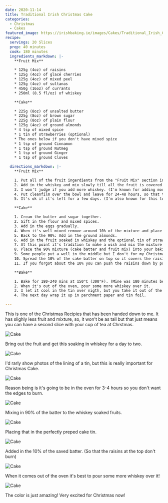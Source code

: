 ```yaml
---
date: 2020-11-14
title: Traditional Irish Christmas Cake
categories:
  - Christmas
  - Cakes
featured_image: https://irishbaking.ie/images/Cakes/Traditional_Irish_Christmas_Cake/Image_9.jpg
recipe:
  servings: 20 Slices
  prep: 40 minutes
  cook: 180 minutes
  ingredients_markdown: |-
    **Fruit Mix**

    * 125g (4oz) of raisins
    * 125g (4oz) of glacé cherries
    * 125g (4oz) of mixed peel
    * 125g (4oz) of sultanas
    * 450g (16oz) of currants
    * 250ml (8.5 fl/oz) of whiskey

    **Cake**

    * 225g (8oz) of unsalted butter
    * 225g (8oz) of brown sugar
    * 225g (8oz) of plain flour
    * 125g (4oz) of ground almonds
    * 4 tsp of mixed spice
    * 1 tin of strawberries (optional)
    * The ones below if you don't have mixed spice
    * 1 tsp of ground Cinnamon
    * 1 tsp of ground Nutmeg
    * 1 tsp of ground Ginger
    * 1 tsp of ground Cloves

  directions_markdown: |-
    **Fruit Mix**

    1. Put all of the fruit ingerdients from the "Fruit Mix" section into a bowl.
    2. Add in the whiskey and mix slowly till all the fruit is covered in whiskey.
    3. I won't judge if you add more whiskey. (I'm known for adding more)
    4. Put cleanfilm over the bowl and leave for 24-48 hours, so that the fruit soaks up the whiskey.
    5. It's ok if it's left for a few days. (I'm also known for this too...)

    **Cake**

    1. Cream the butter and sugar together.
    2. Sift in the flour and mixed spices.
    3. Add in the eggs gradually.
    4. When it's well mixed remove around 10% of the mixture and place it in a small bowl.
    5. Back to the 90%: Add in the ground almonds.
    6. Add in the fruit soaked in whiskey and the optional tin of strawberries. (Mix by wodden spoon as it won't break the fruit as much)
    7. At this point it's tradition to make a wish and mix the mixture infront of you. You can get everyone in the house to do so.
    8. Place the 90% mixture (cake batter and fruit mix) into your baking tin.
    9. Some people put a well in the middle but I don't for my Christmas cakes, but if you would like to do that now is the time.
    10. Spread the 10% of the cake batter on top so it covers the raisins so that it doesn't burn.
    11. If you forgot about the 10% you can push the raisins down by pouring boil hot water over the round end of a spoon and pushing the raisins down.	

    **Bake**

    1. Bake for 180-240 mins at 150°C (300°F). (Mine was 180 minutes because it's not as big as a cake)
    2. When it's out of the oven, pour some more whiskey over it.
    3. I let it cool in the tin over nigth, but you take it out of the tin and let it rest.
    4. The next day wrap it up in parchment paper and tin foil.

---
```

This is one of the Christmas Recipies that has been handed down to me. It has slighly less fruit and mixture, so, it won't be as tall but that just means you can have a second slice with your cup of tea at Chrstmas.

![Cake](https://irishbaking.ie/images/Cakes/Traditional_Irish_Christmas_Cake/Image_1.jpg)

Bring out the fruit and get this soaking in whiskey for a day to two.

![Cake](https://irishbaking.ie/images/Cakes/Traditional_Irish_Christmas_Cake/Image_2.jpg)

I'd rarly show photos of the lining of a tin, but this is really important for Christmas Cake.

![Cake](https://irishbaking.ie/images/Cakes/Traditional_Irish_Christmas_Cake/Image_3.jpg)

Reason being is it's going to be in the oven for 3-4 hours so you don't want the edges to burn.

![Cake](https://irishbaking.ie/images/Cakes/Traditional_Irish_Christmas_Cake/Image_4.jpg)

Mixing in 90% of the batter to the whiskey soaked fruits. 

![Cake](https://irishbaking.ie/images/Cakes/Traditional_Irish_Christmas_Cake/Image_5.jpg)

Placing that in the perfectly preped cake tin.

![Cake](https://irishbaking.ie/images/Cakes/Traditional_Irish_Christmas_Cake/Image_6.jpg)

Added in the 10% of the saved batter. (So that the raisins at the top don't burn)

![Cake](https://irishbaking.ie/images/Cakes/Traditional_Irish_Christmas_Cake/Image_7.jpg)

When it comes out of the oven it's best to pour some more whiskey over it!

![Cake](https://irishbaking.ie/images/Cakes/Traditional_Irish_Christmas_Cake/Image_8.jpg)

The color is just amazing! Very excited for Christmas now!
